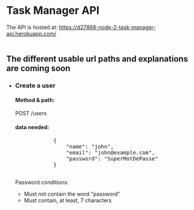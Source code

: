 # Task Manager API

The API is hosted at:
https://d27868-node-2-task-manager-api.herokuapp.com/
<br><br>
<h2>The different usable url paths and explanations are coming soon</h2>
<ul>
    <li>
        <h3>Create a user</h3>
        <h4>Method & path:</h4>
        <p>POST /users</p>
        <h4>data needed:</h4>
        <pre>
            {
                "name": "john",
                "email": "john@example.com",
                "password": "SuperMotDePasse"
            }
        </pre>
        <p>Password conditions:</p>
        <ul>
            <li>Must not contain the word "password"</li>
            <li>Must contain, at least, 7 characters</li>
        </ul>
    </li>
</ul>
